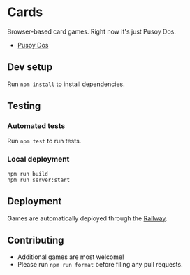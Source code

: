 # Cards

Browser-based card games. Right now it's just Pusoy Dos.

- [Pusoy Dos](https://dos.marksteve.com/)

## Dev setup

Run `npm install` to install dependencies.

## Testing

### Automated tests

Run `npm test` to run tests.

### Local deployment

```
npm run build
npm run server:start
```

## Deployment

Games are automatically deployed through the [Railway](https://railway.app/).

## Contributing

- Additional games are most welcome!
- Please run `npm run format` before filing any pull requests.
